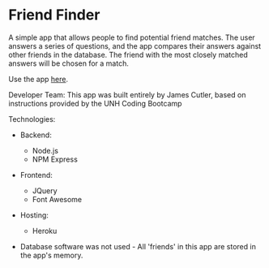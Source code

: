 # Friend Finder

A simple app that allows people to find potential friend matches. The user answers a series of questions, and the app compares their answers against other friends in the database. The friend with the most closely matched answers will be chosen for a match.

Use the app [here](https://friend-findery.herokuapp.com/).

Developer Team:
This app was built entirely by James Cutler, based on instructions provided by the UNH Coding Bootcamp

Technologies:

- Backend:
  - Node.js
  - NPM Express

- Frontend:

  - JQuery
  - Font Awesome

- Hosting:

  - Heroku

- Database software was not used - All 'friends' in this app are stored in the app's memory.
